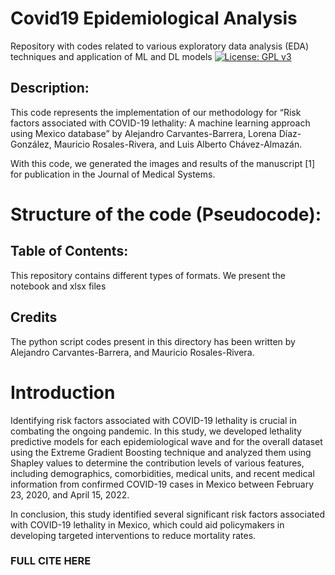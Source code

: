 # Covid19 Epidemiological Analysis
Repository with codes related to various exploratory data analysis (EDA) techniques and application of ML and DL models
[![License: GPL v3](https://img.shields.io/badge/License-GPLv3-blue.svg)](https://www.gnu.org/licenses/gpl-3.0)


## Description: 
This code represents the implementation of our methodology for “Risk factors associated with COVID-19 lethality: A machine learning approach using Mexico database” by Alejandro Carvantes-Barrera, Lorena Díaz-González, Mauricio Rosales-Rivera, and Luis Alberto Chávez-Almazán. 

With this code, we generated the images and results of the manuscript [1] for publication in the Journal of Medical Systems.

# Structure of the code (Pseudocode): 


## Table of Contents:
This repository contains different types of formats. We present the notebook 
and xlsx files

## Credits
The python script codes present in this directory has been written by Alejandro Carvantes-Barrera, and Mauricio Rosales-Rivera.

# Introduction
Identifying risk factors associated with COVID-19 lethality is crucial in combating the ongoing pandemic. In this study, we developed lethality predictive models for each epidemiological wave and for the overall dataset using the Extreme Gradient Boosting technique and analyzed them using Shapley values to determine the contribution levels of various features, including demographics, comorbidities, medical units, and recent medical information from confirmed COVID-19 cases in Mexico between February 23, 2020, and April 15, 2022. 

In conclusion, this study identified several significant risk factors associated with COVID-19 lethality in Mexico, which could aid policymakers in developing targeted interventions to reduce mortality rates.

### FULL CITE HERE

